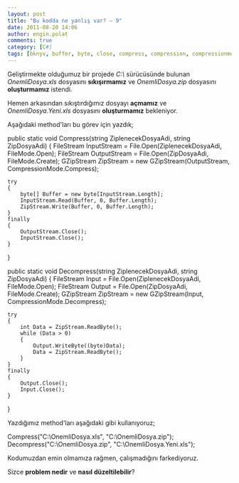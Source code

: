 ```yaml
---
layout: post
title: "Bu kodda ne yanlış var? – 9"
date: 2011-08-20 14:06
author: engin.polat
comments: true
category: [C#]
tags: [bknyv, buffer, byte, close, compress, compression, compressionmode, create, decompress, file, file.open, filemode, filestream, finally, gzipstream, method, open, public, static, stream, stringt, void, while]
---
```

Geliştirmekte olduğumuz bir projede *C:\\* sürücüsünde bulunan *OnemliDosya.xls* dosyasını **sıkışırmamız** ve *OnemliDosya.zip* dosyasını **oluşturmamız** istendi.

Hemen arkasından sıkıştırdığımız dosyayı **açmamız** ve *OnemliDosya.Yeni.xls* dosyasını **oluşturmamız** bekleniyor.

Aşağıdaki method'ları bu görev için yazdık;

public static void Compress(string ZiplenecekDosyaAdi, string ZipDosyaAdi)
{
    FileStream InputStream = File.Open(ZiplenecekDosyaAdi, FileMode.Open);
    FileStream OutputStream = File.Open(ZipDosyaAdi, FileMode.Create);
    GZipStream ZipStream = new GZipStream(OutputStream, CompressionMode.Compress);

    try
    {
        byte[] Buffer = new byte[InputStream.Length];
        InputStream.Read(Buffer, 0, Buffer.Length);
        ZipStream.Write(Buffer, 0, Buffer.Length);
    }
    finally
    {
        OutputStream.Close();
        InputStream.Close();
    }
}

public static void Decompress(string ZiplenecekDosyaAdi, string ZipDosyaAdi)
{
    FileStream Input = File.Open(ZiplenecekDosyaAdi, FileMode.Open);
    FileStream Output = File.Open(ZipDosyaAdi, FileMode.Create);
    GZipStream ZipStream = new GZipStream(Input, CompressionMode.Decompress);

    try
    {
        int Data = ZipStream.ReadByte();
        while (Data > 0)
        {
            Output.WriteByte((byte)Data);
            Data = ZipStream.ReadByte();
        }
    }
    finally
    {
        Output.Close();
        Input.Close();
    }
}

Yazdığımız method'ları aşağıdaki gibi kullanıyoruz;

Compress("C:\\OnemliDosya.xls", "C:\\OnemliDosya.zip");
Decompress("C:\\OnemliDosya.zip", "C:\\OnemliDosya.Yeni.xls");

Kodumuzdan emin olmamıza rağmen, çalışmadığını farkediyoruz.

Sizce **problem nedir** ve **nasıl düzeltilebilir**?